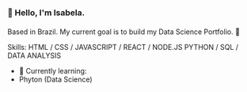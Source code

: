 ### :star2: Hello, I'm Isabela.
####  

Based in Brazil. 
My current goal is to build my Data Science Portfolio. :revolving_hearts:

Skills: 
HTML / CSS / JAVASCRIPT / REACT / NODE.JS 
PYTHON / SQL / DATA ANALYSIS 

- 🌱 Currently learning:
- Phyton (Data Science)




